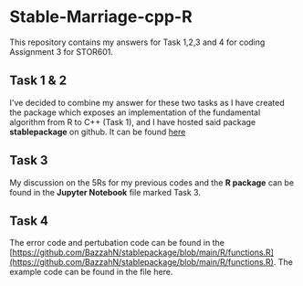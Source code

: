 # Stable-Marriage-cpp-R
This repository contains my answers for Task 1,2,3 and 4 for coding Assignment 3 for STOR601.

## Task 1 & 2

I've decided to combine my answer for these two tasks as I have created the package which exposes an implementation of the fundamental algorithm from R to C++ (Task 1), and I have hosted said package **stablepackage** on github. It can be found [here](https://github.com/BazzahN/stablepackage)

## Task 3

My discussion on the 5Rs for my previous codes and the **R package** can be found in the **Jupyter Notebook** file marked Task 3.

## Task 4
The error code and pertubation code can be found in the [https://github.com/BazzahN/stablepackage/blob/main/R/functions.R](https://github.com/BazzahN/stablepackage/blob/main/R/functions.R). The example code can be found in the file here. 
